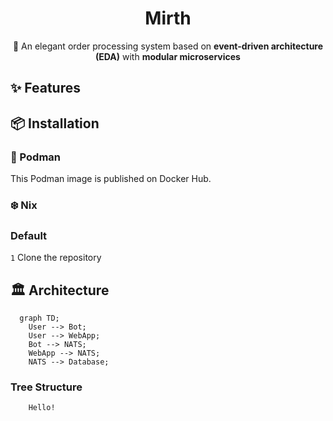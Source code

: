 <div align="center">

# Mirth
🌸 An elegant order processing system based on <strong>event-driven architecture (EDA)</strong> with <strong>modular microservices</strong>

</div>

## ✨ Features

## 📦 Installation

### 🦭 Podman
This Podman image is published on Docker Hub.

### ❄️ Nix

### Default
`1` Clone the repository

## 🏛️ Architecture
```mermaid
  graph TD;
    User --> Bot;
    User --> WebApp;
    Bot --> NATS;
    WebApp --> NATS;
    NATS --> Database;
```

### Tree Structure
```sh
    Hello!
```

